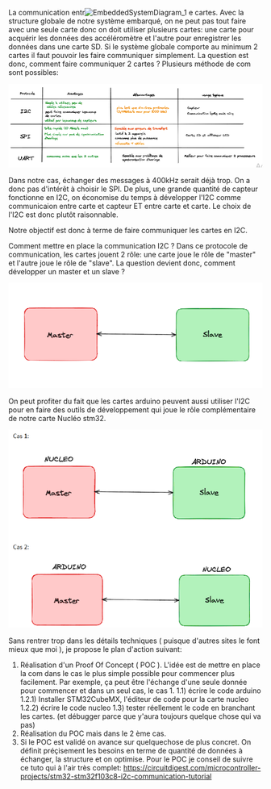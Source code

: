 
La communication entr![EmbeddedSystemDiagram_1](https://github.com/yaalexse/VBSR_embbeded_sys/assets/125702546/75dca57b-6916-41e3-bafa-cd868a904e5f)
e cartes.
Avec la structure globale de notre système embarqué, on ne peut pas tout faire avec une seule carte donc on doit utiliser plusieurs cartes: une carte pour acquérir les données des accéléromètre et l'autre pour enregistrer les données dans une carte SD.
Si le système globale comporte au minimum 2 cartes il faut pouvoir les faire communiquer simplement. 
La question est donc, comment faire communiquer 2 cartes ?
Plusieurs méthode de com sont possibles:
 
![alt text](image.png)

Dans notre cas, échanger des messages à 400kHz serait déjà trop. On a donc pas d'intérêt à choisir le SPI. De plus, une grande quantité de capteur fonctionne en I2C, on économise du temps à développer l'I2C comme communicaion entre carte et capteur ET entre carte et carte. Le choix de l'I2C est donc plutôt raisonnable.

Notre objectif est donc à terme de faire communiquer les cartes en I2C.

Comment mettre en place la communication I2C ?
Dans ce protocole de communication, les cartes jouent 2 rôle: une carte joue le rôle de "master" et l'autre joue le rôle de "slave". La question devient donc, comment développer un master et un slave ?

 ![alt text](image-1.png)

On peut profiter du fait que les cartes arduino peuvent aussi utiliser l'I2C pour en faire des outils de développement qui joue le rôle complémentaire de notre carte Nucléo stm32.

![alt text](image-2.png)

Sans rentrer trop dans les détails techniques ( puisque d'autres sites le font mieux que moi ), je propose le plan d'action suivant:

1) Réalisation d'un Proof Of Concept ( POC ). L'idée est de mettre en place la com dans le cas le plus simple possible pour commencer plus facilement. Par exemple, ça peut être l'échange d'une seule donnée pour commencer et dans un seul cas, le cas 1.
	1.1) écrire le code arduino 
	1.2.1) Installer STM32CubeMX, l'éditeur de code pour la carte nucleo
	1.2.2) écrire le code nucleo
	1.3) tester  réellement le code en branchant les cartes. (et débugger parce que 		y'aura toujours quelque chose qui va pas)
2) Réalisation du POC mais dans le 2 ème cas.
3) Si le POC est validé on avance sur quelquechose de plus concret. On définit préçisement les besoins en terme de quantité de données à échanger, la structure et on optimise. 
Pour le POC je conseil de suivre ce tuto qui à l'air très complet:
https://circuitdigest.com/microcontroller-projects/stm32-stm32f103c8-i2c-communication-tutorial
